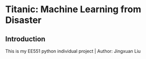 Titanic: Machine Learning from Disaster
====
Introduction
----
This is my EE551 python individual project | Author: Jingxuan Liu
